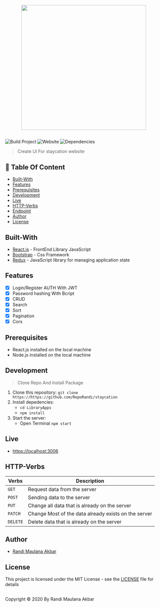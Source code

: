 <p align="center">
  <img width="400" src="https://user-images.githubusercontent.com/63716330/90742698-b8008f80-e2f9-11ea-973f-a6e153b6614a.png">
</p>

##

![Build Project](https://github.com/vuejs-id/blog/workflows/Build%20Project/badge.svg) ![Website](https://img.shields.io/website?url=https%3A%2F%2Fblog.vuejs.id%2F) ![Dependencies](https://img.shields.io/david/vuejs-id/blog.svg)

> Create UI For staycation website

## :memo: Table Of Content

- [Built-With](https://github.com/RepoRandi/LibraryApps#Built-With)
- [Features](https://github.com/RepoRandi/LibraryApps#Features)
- [Prerequisites](https://github.com/RepoRandi/LibraryApps#Prerequisites)
- [Development](https://github.com/RepoRandi/LibraryApps#Development)
- [Live](https://github.com/RepoRandi/LibraryApps#Live)
- [HTTP-Verbs](https://github.com/RepoRandi/LibraryApps#HTTP-Verbs)
- [Endpoint](https://github.com/RepoRandi/LibraryApps#Endpoint)
- [Author](https://github.com/RepoRandi/LibraryApps#Author)
- [License](https://github.com/RepoRandi/LibraryApps#License)

## Built-With

- [React.js](http://reactjs.org/) - FrontEnd Library JavaScript
- [Bootstrap](https://getbootstrap.com/) - Css Framework
- [Redux](https://redux.js.org/) - JavaScript library for managing application state

## Features

- [x] Login/Register AUTH With JWT
- [x] Password hashing With Bcript
- [x] CRUD
- [x] Search
- [x] Sort
- [x] Pagination
- [x] Cors

## Prerequisites

- React.js installed on the local machine
- Node.js installed on the local machine

## Development

> Clone Repo And Install Package

1. Clone this repository:
   `git clone https://https://github.com/RepoRandi/staycation`
2. Install depedencies:
   - `cd LibraryApps`
   - `npm install`
3. Start the server:
   - Open Terminal `npm start`

## Live

- [https://localhost:3006](https://localhost:3000)

## HTTP-Verbs

| Verbs    | Description                                          |
| -------- | ---------------------------------------------------- |
| `GET`    | Request data from the server                         |
| `POST`   | Sending data to the server                           |
| `PUT`    | Change all data that is already on the server        |
| `PATCH`  | Change Most of the data already exists on the server |
| `DELETE` | Delete data that is already on the server            |

## Author

- [Randi Maulana Akbar](https://www.linkedin.com/in/randi-maulana-akbar/)

## License

This project is licensed under the MIT License - see the [LICENSE](https://github.com/RepoRandi/staycation/blob/master/LICENSE) file for details

##

Copyright © 2020 By Randi Maulana Akbar
